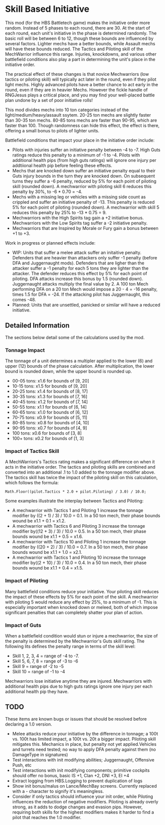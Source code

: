 # Skill Based Initiative
This mod (for the HBS Battletech game) makes the initiative order more random. Instead of 5 phases to each round, there are 30.  At the start of each round, each unit's initiative in the phase is determined randomly. The basic roll will be between 6 to 12, though these bounds are influenced by several factors. Lighter mechs have a better bounds, while Assault mechs will have these bounds reduced. The Tactics and Piloting skill of the MechWarrior influence this range. Injuries, knockdowns, and various other battlefield conditions also play a part in determining the unit's place in the initiative order.

The practical effect of these changes is that novice Mechwarriors (low tactics or piloting skill) will typically act later in the round, even if they pilot light mechs. Highly advanced pilots have a better chance to act early in the round, even if they are in heavier Mechs. However the fickle handle of RNGJesus plays a critical place, and you may find your well-placed battle plan undone by a set of poor initiative rolls!

This mod divides mechs into 10 ton categories instead of the light/medium/heavy/assault ssytem. 20-25 ton mechs are slightly faster than 30-35 ton mechs. 80-85 tons mechs are faster than 90-95, which are faster than 100. Though randomness can hide this effect, the effect is there, offering a small bonus to pilots of lighter units.

Battlefield conditions that impact your place in the initiative order include:

* Pilots with injuries suffer an initiative penalty between -4 to -7. High Guts ratings reduce this penalty to a minimum of -1 to -4. Pilots with additional health pips (from high guts ratings) will ignore one injury per addtiional health pip before feeling these effects.
* Mechs that are knocked down suffer an initiative penalty equal to their Guts injury bounds in the turn they are knocked down. On subsequent turns they suffer a -6 penalty, reduced by 5% for each point of piloting skill (rounded down). A mechwarrior with piloting skill 6 reduces this penalty by 30%, to -6 * 0.70 = -4. 
* Mechs with a missing leg or vehicles with a missing side count as crippled and suffer an initiative penalty of -13. This penalty is reduced 5% for each point of piloting (rounded down). A mechwarrior with skill 5 reduces this penalty by 25% to -13 * 0.75 = 9.
* Mechwarriors with the High Spirits tag gain a +2 initiative bonus. Mechwarriors with the Low Spirits tag suffer a -2 initiative penalty.
* Mechwarriors that are Inspired by Morale or Fury gain a bonus between +1 to +3.

Work in progress or planned effects include:

* WIP: Units that suffer a melee attack suffer an initaitive penalty. Defenders that are heavier than attackers only suffer -1 penalty (before DFA and Juggernaught mods). Defenders that are ligher than the attacker suffer a -1 penalty for each 5 tons they are lighter than the attacker. The defender reduces this effect by 5% for each point of piloting. DFA attacks increase this bonus by 1.5 (rounded down). Juggernaught attacks multiply the final value by 2. A 100 ton Mech performing DFA on a 20 ton Mech would impose a 20 - 4 = -16 penalty, times 1.5 for DFA = -24. If the attacking pilot has Juggernaught, this comes -48. 
* Planned: Units that are unsettled, panicked or similar will have a reduced initiative.


## Detailed Information

The sections below detail some of the calculations used by the mod.

### Tonnage Impact
The tonnage of a unit determines a multipler applied to the lower (6) and upper (12) bounds of the phase calculation. After multiplication, the lower bound is rounded down, while the upper bound is rounded up.

* 00-05 tons: x1.6 for bounds of [9, 20]
* 10-15 tons: x1.5 for bounds of [9, 20]
* 20-25 tons: x1.4 for bounds of [8, 17]
* 30-35 tons: x1.3 for bounds of [7, 16]
* 40-45 tons: x1.2 for bounds of [7, 14]
* 50-55 tons: x1.1 for bounds of [6, 14]
* 60-65 tons: x1.0 for bounds of [6, 12]
* 70-75 tons: x0.9 for bounds of [5, 11]
* 80-85 tons: x0.8 for bounds of [4, 10]
* 90-95 tons: x0.7 for bounds of [4, 9]
*   100 tons: x0.6 for bounds of [3, 8]
*  100+ tons: x0.2 for bounds of [1, 3]

### Impact of Tactics Skill
A MechWarriors's Tactics rating makes a significant difference on when it acts in the initiative order. The tactics and piloting skills are combined and converted into an additional .1 to 1.0 added to the tonnage modifier above. The tactics skill has twice the impact of the piloting skill on this calculation, which follows the formula:

`Math.Floor((pilot.Tactics * 2.0 + pilot.Piloting) / 3.0) / 10.0;`

Some examples illustrate the interplay between Tactics and Piloting:

* A mechwarrior with Tactics 1 and Piloting 1 increase the tonnage modifier by ((2 + 1) / 3) / 10.0 = 0.1. In a 50 ton mech, their phase bounds wound be x1.1 + 0.1 = x1.2.
* A mechwarrior with Tactics 6 and Piloting 3 increase the tonnage modifier by((12 + 3) / 3) / 10.0 = 0.5. In a 50 ton mech, their phase bounds wound be x1.1 + 0.5 = x1.6.
* A mechwarrior with Tactics 10 and Piloting 1 increase the tonnage modifier by ((20 + 2) / 3) / 10.0 = 0.7. In a 50 ton mech, their phase bounds wound be x1.1 + 1.0 = x2.1.
* A mechwarrior with Tactics 1 and Piloting 10 increase the tonnage modifier by((2 + 10) / 3) / 10.0 = 0.4. In a 50 ton mech, their phase bounds wound be x1.1 + 0.4 = x1.5.


### Impact of Piloting

Many battlefield conditions reduce your initiative. Your piloting skill reduces the impact of these effects by 5% for each point of the skill. A mechwarrior with piloting 5 would reduce any effect by 25%, to a minimum of -1. This is especially important when knocked down or meleed, both of which impose significant penalties that can completely shatter your plan of action.

### Impact of Guts

When a battlefield condition would stun or injure a mechwarrior, the size of the penalty is determined by the Mechwarrior's Guts skill rating. The following lits defines the penalty range in terms of the skill level:

* Skill 1, 2, 3, 4 = range of -4 to -7.
* Skill 5, 6, 7, 8 = range of -3 to -6
* Skill 9 = range of -2 to -5
* Skill 10 = range of -1 to -4

Mechwarriors lose initiative anytime they are injured. Mechwarriors with additional health pips due to high guts ratings ignore one injury per each additional health pip they have. 

## TODO

These items are known bugs or issues that should be resolved before declaring a 1.0 version.

* Melee attacks reduce your initiative by the difference in tonnage; a 100t vs. 100t has limited impact, a 100t vs. 20t a bigger impact. Piloting skill mitigates this. Mechanics in place, but penalty not yet applied.Vehicles and turrets need tested; no way to apply DFA penalty against them (no DamageType in signatures)
* Test interactions with init modifying abilities; Juggernaught, Offensive Push, etc
* Test interactions with init modifying components; primitive cockpits should offer no bonus, basic IS +1, Clan +2, DNI +3, EI +4
* Extract logging from HBS.Logging to prevent duplication of logs
* Show init bonus/malus on Lance/MechBay screens. Currently replaced with a - character to signify it's meaningless. 
* Consider if only tactics should influence your init order, while Piloting influences the reduction of negative modifiers. Piloting is already overly strong, as it adds to dodge changes and evasion pips. However, requiring both skills for the highest modifiers makes it harder to find a pilot that reaches the 1.0 modifier.